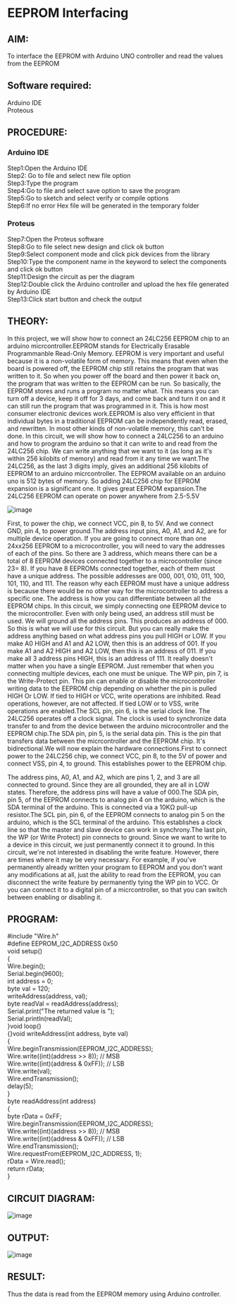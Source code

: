# EEPROM Interfacing 

##  AIM:
To interface the EEPROM with Arduino UNO controller and read the values from the EEPROM

## Software required:
Arduino IDE </br>
Proteous

## PROCEDURE:
### Arduino IDE
Step1:Open the Arduino IDE </br>
Step2: Go to file and select new file option </br>
Step3:Type the program </br>
Step4:Go to file and select save option to save the program </br>
Step5:Go to sketch and select verify or compile options </br>
Step6:If no error Hex file will be generated in the temporary folder </br>
### Proteus
Step7:Open the Proteus software </br>
Step8:Go to file select new design and click ok button </br>
Step9:Select component mode and click pick devices from the library </br>
Step10:Type the component name in the keyword to select the components and click ok button </br>
Step11:Design the circuit as per the diagram </br>
Step12:Double click the Arduino controller and upload the hex file generated by Arduino IDE </br>
Step13:Click start button and check the output

## THEORY:

In this project, we will show how to connect an 24LC256 EEPROM chip to an arduino micrcontroller.EEPROM stands for Electrically Erasable Programmanble Read-Only Memory.
EEPROM is very important and useful because it is a non-volatile form of memory. This means that even when the board is powered off, the EEPROM chip still retains the program that was written to it. So when you power off the board and then power it back on, the program that was written to the EEPROM can be run. So basically, the EEPROM stores and runs a program no matter what. This means you can turn off a device, keep it off for 3 days, and come back and turn it on and it can still run the program that was programmed in it. This is how most consumer electronic devices work.EEPROM is also very efficient in that individual bytes in a traditional EEPROM can be independently read, erased, and rewritten. In most other kinds of non-volatile memory, this can't be done.
In this circuit, we will show how to connect a 24LC256 to an arduino and how to program the arduino so that it can write to and read from the 24LC256 chip. We can write anything that we want to it (as long as it's within 256 kilobits of memory) and read from it any time we want.The 24LC256, as the last 3 digits imply, gives an additional 256 kilobits of EEPROM to an arduino micrcontroller. The EEPROM available on an arduino uno is 512 bytes of memory. So adding 24LC256 chip for EEPROM expansion is a significant one. It gives great EEPROM expansion.The 24LC256 EEPROM can operate on power anywhere from 2.5-5.5V

![image](https://github.com/anishkumar-Embedded/EEPROM-interfacing/assets/71547910/fadc2ed6-05e9-40f8-b5fc-2bb0d40827c7)

First, to power the chip, we connect VCC, pin 8, to 5V. And we connect GND, pin 4, to power ground.The address input pins, A0, A1, and A2, are for multiple device operation. If you are going to connect more than one 24xx256 EEPROM to a microcontroller, you will need to vary the addresses of each of the pins. So there are 3 address, which means there can be a total of 8 EEPROM devices connected together to a microcontroller (since 23= 8). If you have 8 EEPROMs connected together, each of them must have a unique address. The possible addresses are 000, 001, 010, 011, 100, 101, 110, and 111. The reason why each EEPROM must have a unique address is because there would be no other way for the microcontroller to address a specific one. The address is how you can differentiate between all the EEPROM chips. In this circuit, we simply connecting one EEPROM device to the microcontroller. Even with only being used, an address still must be used. We will ground all the address pins. This produces an address of 000. So this is what we will use for this circuit. But you can really make the address anything based on what address pins you pull HIGH or LOW. If you make A0 HIGH and A1 and A2 LOW, then this is an address of 001. If you make A1 and A2 HIGH and A2 LOW, then this is an address of 011. If you make all 3 address pins HIGH, this is an address of 111. It really doesn't matter when you have a single EEPROM. Just remember that when you connecting multiple devices, each one must be unique.
The WP pin, pin 7, is the Write-Protect pin. This pin can enable or disable the microcontroller writing data to the EEPROM chip depending on whether the pin is pulled HIGH Or LOW. If tied to HIGH or VCC, write operations are inhibited. Read operations, however, are not affected. If tied LOW or to VSS, write operations are enabled.The SCL pin, pin 6, is the serial clock line. The 24LC256 operates off a clock signal. The clock is used to synchronize data transfer to and from the device between the arduino microcontroller and the EEPROM chip.The SDA pin, pin 5, is the serial data pin. This is the pin that transfers data between the micrcontroller and the EEPROM chip. It's bidirectional.We will now explain the hardware connections.First to connect power to the 24LC256 chip, we connect VCC, pin 8, to the 5V of power and connect VSS, pin 4, to ground. This establishes power to the EEPROM chip.

The address pins, A0, A1, and A2, which are pins 1, 2, and 3 are all connected to ground. Since they are all grounded, they are all in LOW states. Therefore, the address pins will have a value of 000.The SDA pin, pin 5, of the EEPROM connects to analog pin 4 on the arduino, which is the SDA terminal of the arduino. This is connected via a 10KΩ pull-up resistor.The SCL pin, pin 6, of the EEPROM connects to analog pin 5 on the arduino, which is the SCL terminal of the arduino. This establishes a clock line so that the master and slave device can work in synchrony.The last pin, the WP (or Write Protect) pin connects to ground. Since we want to write to a device in this circuit, we just permanently connect it to ground. In this circuit, we're not interested in disabling the write feature. However, there are times where it may be very necessary. For example, if you've permanently already written your program to EEPROM and you don't want any modifications at all, just the ability to read from the EEPROM, you can disconnect the write feature by permanently tying the WP pin to VCC. Or you can connect it to a digital pin of a micrcontroller, so that you can switch between enabling or disabling it.

## PROGRAM:
#include "Wire.h"</br>
#define EEPROM_I2C_ADDRESS 0x50</br>
void setup()</br>
{</br>
Wire.begin();</br>
Serial.begin(9600);</br>
int address = 0;</br>
byte val = 120;</br>
writeAddress(address, val);</br>
byte readVal = readAddress(address);</br>
Serial.print("The returned value is ");</br>
Serial.println(readVal);</br>
}void loop()</br>
{}void writeAddress(int address, byte val)</br>
{</br>
Wire.beginTransmission(EEPROM_I2C_ADDRESS);</br>
Wire.write((int)(address >> 8)); // MSB</br>
Wire.write((int)(address & 0xFF)); // LSB</br>
Wire.write(val);</br>
Wire.endTransmission();</br>
delay(5);</br>
}</br>
byte readAddress(int address)</br>
{</br>
byte rData = 0xFF;</br>
Wire.beginTransmission(EEPROM_I2C_ADDRESS);</br>
Wire.write((int)(address >> 8)); // MSB</br>
Wire.write((int)(address & 0xFF)); // LSB</br>
Wire.endTransmission();</br>
Wire.requestFrom(EEPROM_I2C_ADDRESS, 1);</br>
rData = Wire.read();</br>
return rData;</br>
}</br>

## CIRCUIT DIAGRAM:
![image](https://github.com/AMANKUMAR2541/EEPROM-interfacing/assets/132323363/c2779fd9-509d-4f88-9a8a-a36374664d13)
## OUTPUT:
![image](https://github.com/AMANKUMAR2541/EEPROM-interfacing/assets/132323363/e7d6211b-7d08-4067-a31d-a0e485325193)
## RESULT:

Thus the data is read from the EEPROM memory using Arduino controller.
